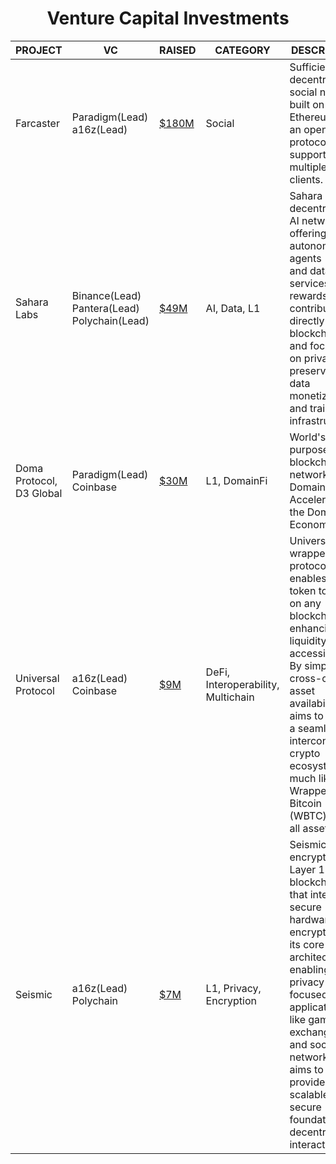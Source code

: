# <h1 align="center">Venture Capital Investments</h1>

|PROJECT|VC|RAISED|CATEGORY|DESCRIPTION|LINKS|Activities
|-------------|-------------|-------------|-------------|-------------|-------------|-------------|
| Farcaster | Paradigm(Lead)<br>a16z(Lead) | [$180M](https://crypto-fundraising.info/projects/farcaster/) | Social | Sufficiently decentralized social network built on Ethereum. It is an open protocol that supports multiple clients. | [Site](https://www.farcaster.xyz/)<br>[Twitter](https://twitter.com/farcaster_xyz) | - |
| Sahara Labs | Binance(Lead)<br>Pantera(Lead)<br>Polychain(Lead) | [$49M](https://crypto-fundraising.info/projects/sahara-labs/) | AI, Data, L1 | Sahara is a decentralized AI network offering autonomous agents (KA) and data services. It rewards contributors directly using blockchain and focuses on privacy-preserving data monetization and training infrastructure. | [Site](https://saharalabs.ai/)<br>[Twitter](https://x.com/SaharaLabsAI) | - |
| Doma Protocol,<br>D3 Global | Paradigm(Lead)<br>Coinbase | [$30M](https://crypto-fundraising.info/projects/d3-global/) | L1, DomainFi | World's first purpose-built blockchain network for DomainFi. Accelerating the DomainFi Economy. | [Site](https://d3.inc/)<br>[Twitter](https://x.com/D3inc)<br>[Discord](https://discord.com/invite/D3inc) | [Marketplace](https://d3.app/)|
| Universal Protocol | a16z(Lead)<br>Coinbase |[$9M](https://crypto-fundraising.info/projects/universal-protocol/)| DeFi, Interoperability, Multichain| Universal is a wrapped asset protocol that enables any token to trade on any blockchain, enhancing liquidity and accessibility. By simplifying cross-chain asset availability, it aims to create a seamless, interconnected crypto ecosystem, much like Wrapped Bitcoin (WBTC) but for all assets. | [Site](https://www.universal.xyz/)<br>[Twitter](https://x.com/Universaldotxyz)|[LP](https://www.universal.xyz/liquidity)|
| Seismic | a16z(Lead)<br>Polychain | [$7M](https://crypto-fundraising.info/projects/seismic/) | L1, Privacy, Encryption | Seismic is an encrypted Layer 1 blockchain that integrates secure hardware and encryption into its core architecture, enabling privacy-focused applications like games, exchanges, and social networks. It aims to provide a scalable, secure foundation for decentralized interactions. | [Site](https://www.seismic.systems/)<br>[Twitter](https://x.com/SeismicSys)<br>[Discord](https://discord.gg/MnMJ37JN) | [Testnet](https://x.com/SeismicSys/status/1905310566459060408)|
